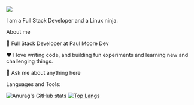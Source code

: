 <img src="https://i.pinimg.com/originals/c8/26/2c/c8262c1c2fd50264f174b92203a2d18b.jpg">
  
I am a Full Stack Developer and a Linux ninja. 

About me

💼 Full Stack Developer at Paul Moore Dev

❤️ I love writing code, and building fun experiments and learning new and challenging things.

💬 Ask me about anything here

Languages and Tools:

![Anurag's GitHub stats](https://github-readme-stats.vercel.app/api?username=paulmooredev&show_icons=true&theme=onedark)
[![Top Langs](https://github-readme-stats.vercel.app/api/top-langs/?username=paulmooredev&layout=compact)](https://github.com/paulmooredev/github-readme-stats)


<div>
  
  <d/>



<!---
paulmooredev/paulmooredev is a ✨ special ✨ repository because its `README.md` (this file) appears on your GitHub profile.
You can click the Preview link to take a look at your changes.
--->
